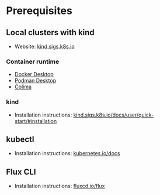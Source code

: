 # Prerequisites

## Local clusters with kind

- Website: [kind.sigs.k8s.io](https://kind.sigs.k8s.io/)

### Container runtime

- [Docker Desktop](https://docs.docker.com/get-docker/)
- [Podman Desktop](https://podman.io/docs/installation)
- [Colima](https://github.com/abiosoft/colima)

### kind

- Installation instructions: [kind.sigs.k8s.io/docs/user/quick-start/#installation](https://kind.sigs.k8s.io/docs/user/quick-start/#installation)

## kubectl

- Installation instructions: [kubernetes.io/docs](https://kubernetes.io/docs/tasks/tools/)

## Flux CLI

- Installation instructions: [fluxcd.io/flux](https://fluxcd.io/flux/installation/#install-the-flux-cli)
